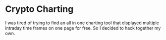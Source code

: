 # Crypto Charting
I was tired of trying to find an all in one charting tool that displayed multiple intraday time frames on one page for free. So I decided to hack together my own.
